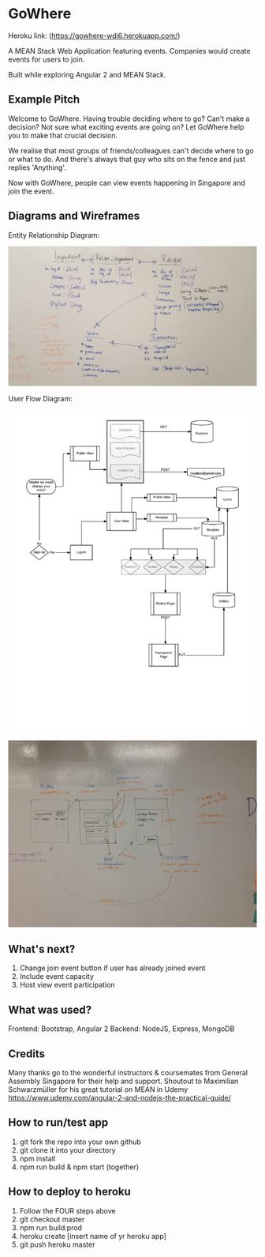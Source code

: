 # GoWhere
Heroku link: (https://gowhere-wdi6.herokuapp.com/)

A MEAN Stack Web Application featuring events. Companies would create events for users to join.

Built while exploring Angular 2 and MEAN Stack.

## Example Pitch

Welcome to GoWhere. Having trouble deciding where to go? Can't make a decision? Not sure what exciting events are going on?
Let GoWhere help you to make that crucial decision.

We realise that most groups of friends/colleagues can't decide where to go or what to do. And there's always that guy who sits on the fence and just replies 'Anything'.

Now with GoWhere, people can view events happening in Singapore and join the event.

## Diagrams and Wireframes

Entity Relationship Diagram:

![ERD](https://github.com/alexwong23/mealbox-app/blob/master/wdi6_presentation/ERD.jpg)

User Flow Diagram:

![User Flow Diagram](https://github.com/alexwong23/mealbox-app/blob/master/wdi6_presentation/user_flow_diagram.jpg)

![Nutritonix Integration Diagram](https://github.com/alexwong23/mealbox-app/blob/master/wdi6_presentation/nutritonix_api_integration.jpg)

## What's next?
1. Change join event button if user has already joined event
2. Include event capacity
3. Host view event participation

## What was used?

Frontend: Bootstrap, Angular 2
Backend: NodeJS, Express, MongoDB

## Credits

Many thanks go to the wonderful instructors & coursemates from General Assembly Singapore for their help and support.
Shoutout to Maximilian Schwarzmüller for his great tutorial on MEAN in Udemy
https://www.udemy.com/angular-2-and-nodejs-the-practical-guide/

## How to run/test app
1. git fork the repo into your own github
2. git clone it into your directory
3. npm install
4. npm run build & npm start (together)

## How to deploy to heroku
1. Follow the FOUR steps above
2. git checkout master
3. npm run build:prod
4. heroku create [insert name of yr heroku app]
5. git push heroku master
